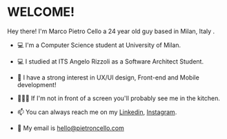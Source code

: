 # WELCOME!

Hey there! I'm Marco Pietro Cello a 24 year old guy based in Milan, Italy . 

+  💻 I'm a Computer Science student at University of Milan. 
  
+  💻 I studied at ITS Angelo Rizzoli as a Software Architect Student.
  
+  👀 I have a strong interest in UX/UI design, Front-end and Mobile development! 
  
+ 👨🏽‍🍳 If I'm not in front of a screen you'll probably see me in the kitchen.

+  📫 You can always reach me on my [Linkedin](https://www.linkedin.com/in/marco-pietro-cello-b85607163/), [Instagram](https://www.instagram.com/pietroncello/).
  
+ 📩  My email is hello@pietroncello.com
